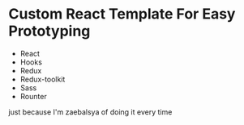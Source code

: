 <h1>Custom React Template For Easy Prototyping</h1>
<ul>
  <li>React</li>
  <li>Hooks</li>
  <li>Redux</li>
  <li>Redux-toolkit</li>
  <li>Sass</li>
  <li>Rounter</li>
</ul>

<p>just because I'm zaebalsya of doing it every time</p>
